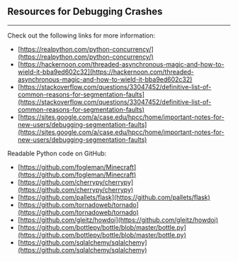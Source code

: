 ## Resources for Debugging Crashes

*****

Check out the following links for more information:

* [https://realpython.com/python-concurrency/](https://realpython.com/python-concurrency/)
* [https://hackernoon.com/threaded-asynchronous-magic-and-how-to-wield-it-bba9ed602c32](https://hackernoon.com/threaded-asynchronous-magic-and-how-to-wield-it-bba9ed602c32)
* [https://stackoverflow.com/questions/33047452/definitive-list-of-common-reasons-for-segmentation-faults](https://stackoverflow.com/questions/33047452/definitive-list-of-common-reasons-for-segmentation-faults)
* [https://sites.google.com/a/case.edu/hpcc/home/important-notes-for-new-users/debugging-segmentation-faults](https://sites.google.com/a/case.edu/hpcc/home/important-notes-for-new-users/debugging-segmentation-faults)

Readable Python code on GitHub:

* [https://github.com/fogleman/Minecraft](https://github.com/fogleman/Minecraft)
* [https://github.com/cherrypy/cherrypy](https://github.com/cherrypy/cherrypy)
* [https://github.com/pallets/flask](https://github.com/pallets/flask)
* [https://github.com/tornadoweb/tornado](https://github.com/tornadoweb/tornado)
* [https://github.com/gleitz/howdoi](https://github.com/gleitz/howdoi)
* [https://github.com/bottlepy/bottle/blob/master/bottle.py](https://github.com/bottlepy/bottle/blob/master/bottle.py)
* [https://github.com/sqlalchemy/sqlalchemy](https://github.com/sqlalchemy/sqlalchemy)
